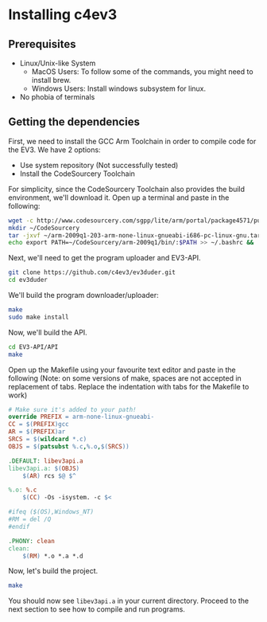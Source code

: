 # Installing c4ev3

## Prerequisites
- Linux/Unix-like System
    - MacOS Users: To follow some of the commands, you might need to install brew.
    - Windows Users: Install windows subsystem for linux.
- No phobia of terminals

## Getting the dependencies

First, we need to install the GCC Arm Toolchain in order to compile code for the EV3. We have 2 options:

- Use system repository (Not successfully tested)
- Install the CodeSourcery Toolchain

For simplicity, since the CodeSourcery Toolchain also provides the build environment, we'll download it. Open up a terminal and paste in the following:
```bash
wget -c http://www.codesourcery.com/sgpp/lite/arm/portal/package4571/public/arm-none-linux-gnueabi/arm-2009q1-203-arm-none-linux-gnueabi-i686-pc-linux-gnu.tar.bz2
mkdir ~/CodeSourcery
tar -jxvf ~/arm-2009q1-203-arm-none-linux-gnueabi-i686-pc-linux-gnu.tar.bz2 -C ~/CodeSourcery/
echo export PATH=~/CodeSourcery/arm-2009q1/bin/:$PATH >> ~/.bashrc && . ~/.bashrc
```

Next, we'll need to get the program uploader and EV3-API.
```bash
git clone https://github.com/c4ev3/ev3duder.git
cd ev3duder
```

We'll build the program downloader/uploader:
```bash
make
sudo make install
```

Now, we'll build the API.
```bash
cd EV3-API/API
make
```

Open up the Makefile using your favourite text editor and paste in the following
(Note: on some versions of make, spaces are not accepted in replacement of tabs. Replace the indentation with tabs for the Makefile to work)
```Makefile
# Make sure it's added to your path!
override PREFIX = arm-none-linux-gnueabi- 
CC = $(PREFIX)gcc
AR = $(PREFIX)ar
SRCS = $(wildcard *.c)
OBJS = $(patsubst %.c,%.o,$(SRCS))

.DEFAULT: libev3api.a
libev3api.a: $(OBJS)
	$(AR) rcs $@ $^

%.o: %.c
	$(CC) -Os -isystem. -c $<

#ifeq ($(OS),Windows_NT)
#RM = del /Q
#endif

.PHONY: clean
clean:
	$(RM) *.o *.a *.d
```

Now, let's build the project.
```bash
make
```

You should now see `libev3api.a` in your current directory. Proceed to the next section to see how to compile and run programs.
